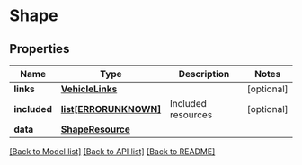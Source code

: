 # Shape

## Properties
Name | Type | Description | Notes
------------ | ------------- | ------------- | -------------
**links** | [**VehicleLinks**](VehicleLinks.md) |  | [optional] 
**included** | [**list[ERRORUNKNOWN]**](.md) | Included resources | [optional] 
**data** | [**ShapeResource**](ShapeResource.md) |  | 

[[Back to Model list]](../README.md#documentation-for-models) [[Back to API list]](../README.md#documentation-for-api-endpoints) [[Back to README]](../README.md)


